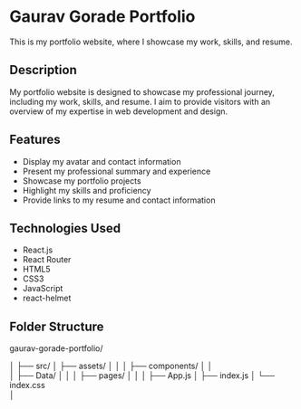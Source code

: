 # Gaurav Gorade Portfolio

This is my portfolio website, where I showcase my work, skills, and resume.

## Description

My portfolio website is designed to showcase my professional journey, including my work, skills, and resume. I aim to provide visitors with an overview of my expertise in web development and design.

## Features

- Display my avatar and contact information
- Present my professional summary and experience
- Showcase my portfolio projects
- Highlight my skills and proficiency
- Provide links to my resume and contact information

## Technologies Used

- React.js
- React Router
- HTML5
- CSS3
- JavaScript
- react-helmet


## Folder Structure 

gaurav-gorade-portfolio/

│
├── src/
│   ├── assets/
│   │
│   ├── components/
│   │   
│   ├── Data/
│   │
│   ├── pages/
│   │
│   ├── App.js
│   ├── index.js
│   └── index.css   
│   




